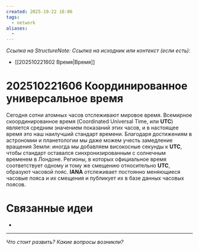 ```yaml
---
created: 2025-10-22 16:06
tags:
  - network
aliases:
  -
---
```

*Ссылка на StructureNote:*
*Ссылка на исходник или контекст (если есть):*
- [[202510221602 Время|Время]]

# 202510221606 Координированное универсальное время

Сегодня сотни атомных часов отслеживают мировое время. Всемирное скоординированное время (Coordinated Universal Time, или **UTC**) является средним значением показаний этих часов, и в настоящее время это наш наилучший стандарт времени. Благодаря достижениям в астрономии и планетологии мы даже можем учесть замедление вращения Земли: иногда мы добавляем високосные секунды к **UTC**, чтобы стандарт оставался синхронизированным с солнечным временем в Лондоне. Регионы, в которых официальное время соответствует одному и тому же смещению относительно **UTC**, образуют часовой пояс. **IANA** отслеживает постоянно меняющиеся часовые пояса и их смещения и публикует их в базе данных часовых поясов.

# Связанные идеи

- 

---

*Что стоит развить? Какие вопросы возникли?*
